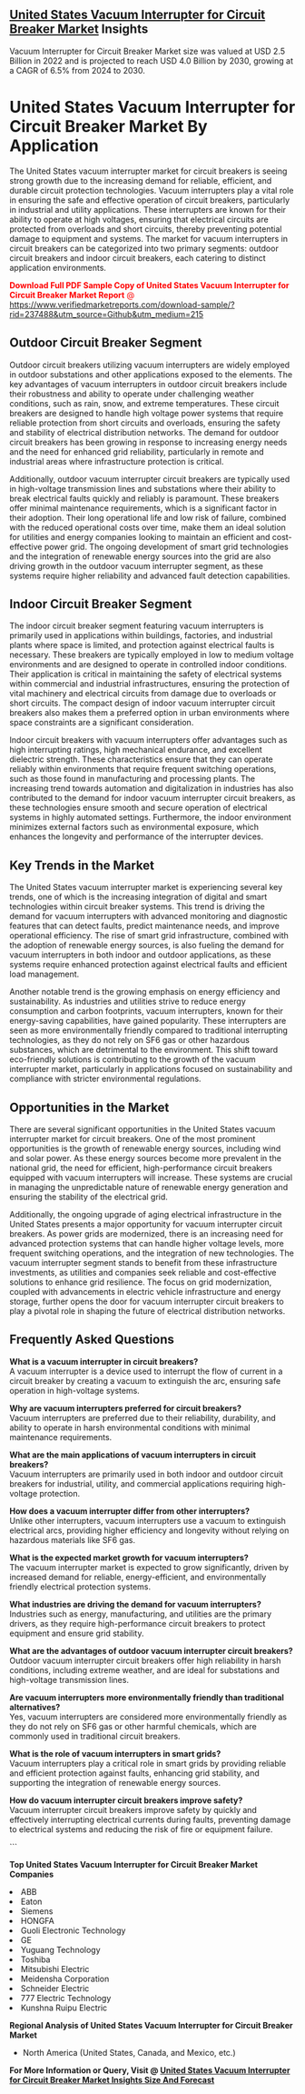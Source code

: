 <h2><a href="https://www.verifiedmarketreports.com/download-sample/?rid=237488&amp;utm_source=Github&amp;utm_medium=215" target="_blank">United States Vacuum Interrupter for Circuit Breaker Market</a> Insights</h2><p>Vacuum Interrupter for Circuit Breaker Market size was valued at USD 2.5 Billion in 2022 and is projected to reach USD 4.0 Billion by 2030, growing at a CAGR of 6.5% from 2024 to 2030.</p><p><h1>United States Vacuum Interrupter for Circuit Breaker Market By Application</h1><p>The United States vacuum interrupter market for circuit breakers is seeing strong growth due to the increasing demand for reliable, efficient, and durable circuit protection technologies. Vacuum interrupters play a vital role in ensuring the safe and effective operation of circuit breakers, particularly in industrial and utility applications. These interrupters are known for their ability to operate at high voltages, ensuring that electrical circuits are protected from overloads and short circuits, thereby preventing potential damage to equipment and systems. The market for vacuum interrupters in circuit breakers can be categorized into two primary segments: outdoor circuit breakers and indoor circuit breakers, each catering to distinct application environments.</p><p><p><span class=""><span style="color: #ff0000;"><strong>Download Full PDF Sample Copy of United States Vacuum Interrupter for Circuit Breaker Market Report</strong> @ </span><a href="https://www.verifiedmarketreports.com/download-sample/?rid=237488&amp;utm_source=Github&amp;utm_medium=215" target="_blank">https://www.verifiedmarketreports.com/download-sample/?rid=237488&amp;utm_source=Github&amp;utm_medium=215</a></span></p></p><h2>Outdoor Circuit Breaker Segment</h2><p>Outdoor circuit breakers utilizing vacuum interrupters are widely employed in outdoor substations and other applications exposed to the elements. The key advantages of vacuum interrupters in outdoor circuit breakers include their robustness and ability to operate under challenging weather conditions, such as rain, snow, and extreme temperatures. These circuit breakers are designed to handle high voltage power systems that require reliable protection from short circuits and overloads, ensuring the safety and stability of electrical distribution networks. The demand for outdoor circuit breakers has been growing in response to increasing energy needs and the need for enhanced grid reliability, particularly in remote and industrial areas where infrastructure protection is critical.</p><p>Additionally, outdoor vacuum interrupter circuit breakers are typically used in high-voltage transmission lines and substations where their ability to break electrical faults quickly and reliably is paramount. These breakers offer minimal maintenance requirements, which is a significant factor in their adoption. Their long operational life and low risk of failure, combined with the reduced operational costs over time, make them an ideal solution for utilities and energy companies looking to maintain an efficient and cost-effective power grid. The ongoing development of smart grid technologies and the integration of renewable energy sources into the grid are also driving growth in the outdoor vacuum interrupter segment, as these systems require higher reliability and advanced fault detection capabilities.</p><h2>Indoor Circuit Breaker Segment</h2><p>The indoor circuit breaker segment featuring vacuum interrupters is primarily used in applications within buildings, factories, and industrial plants where space is limited, and protection against electrical faults is necessary. These breakers are typically employed in low to medium voltage environments and are designed to operate in controlled indoor conditions. Their application is critical in maintaining the safety of electrical systems within commercial and industrial infrastructures, ensuring the protection of vital machinery and electrical circuits from damage due to overloads or short circuits. The compact design of indoor vacuum interrupter circuit breakers also makes them a preferred option in urban environments where space constraints are a significant consideration.</p><p>Indoor circuit breakers with vacuum interrupters offer advantages such as high interrupting ratings, high mechanical endurance, and excellent dielectric strength. These characteristics ensure that they can operate reliably within environments that require frequent switching operations, such as those found in manufacturing and processing plants. The increasing trend towards automation and digitalization in industries has also contributed to the demand for indoor vacuum interrupter circuit breakers, as these technologies ensure smooth and secure operation of electrical systems in highly automated settings. Furthermore, the indoor environment minimizes external factors such as environmental exposure, which enhances the longevity and performance of the interrupter devices.</p><h2>Key Trends in the Market</h2><p>The United States vacuum interrupter market is experiencing several key trends, one of which is the increasing integration of digital and smart technologies within circuit breaker systems. This trend is driving the demand for vacuum interrupters with advanced monitoring and diagnostic features that can detect faults, predict maintenance needs, and improve operational efficiency. The rise of smart grid infrastructure, combined with the adoption of renewable energy sources, is also fueling the demand for vacuum interrupters in both indoor and outdoor applications, as these systems require enhanced protection against electrical faults and efficient load management.</p><p>Another notable trend is the growing emphasis on energy efficiency and sustainability. As industries and utilities strive to reduce energy consumption and carbon footprints, vacuum interrupters, known for their energy-saving capabilities, have gained popularity. These interrupters are seen as more environmentally friendly compared to traditional interrupting technologies, as they do not rely on SF6 gas or other hazardous substances, which are detrimental to the environment. This shift toward eco-friendly solutions is contributing to the growth of the vacuum interrupter market, particularly in applications focused on sustainability and compliance with stricter environmental regulations.</p><h2>Opportunities in the Market</h2><p>There are several significant opportunities in the United States vacuum interrupter market for circuit breakers. One of the most prominent opportunities is the growth of renewable energy sources, including wind and solar power. As these energy sources become more prevalent in the national grid, the need for efficient, high-performance circuit breakers equipped with vacuum interrupters will increase. These systems are crucial in managing the unpredictable nature of renewable energy generation and ensuring the stability of the electrical grid.</p><p>Additionally, the ongoing upgrade of aging electrical infrastructure in the United States presents a major opportunity for vacuum interrupter circuit breakers. As power grids are modernized, there is an increasing need for advanced protection systems that can handle higher voltage levels, more frequent switching operations, and the integration of new technologies. The vacuum interrupter segment stands to benefit from these infrastructure investments, as utilities and companies seek reliable and cost-effective solutions to enhance grid resilience. The focus on grid modernization, coupled with advancements in electric vehicle infrastructure and energy storage, further opens the door for vacuum interrupter circuit breakers to play a pivotal role in shaping the future of electrical distribution networks.</p><h2>Frequently Asked Questions</h2><p><strong>What is a vacuum interrupter in circuit breakers?</strong><br>A vacuum interrupter is a device used to interrupt the flow of current in a circuit breaker by creating a vacuum to extinguish the arc, ensuring safe operation in high-voltage systems.</p><p><strong>Why are vacuum interrupters preferred for circuit breakers?</strong><br>Vacuum interrupters are preferred due to their reliability, durability, and ability to operate in harsh environmental conditions with minimal maintenance requirements.</p><p><strong>What are the main applications of vacuum interrupters in circuit breakers?</strong><br>Vacuum interrupters are primarily used in both indoor and outdoor circuit breakers for industrial, utility, and commercial applications requiring high-voltage protection.</p><p><strong>How does a vacuum interrupter differ from other interrupters?</strong><br>Unlike other interrupters, vacuum interrupters use a vacuum to extinguish electrical arcs, providing higher efficiency and longevity without relying on hazardous materials like SF6 gas.</p><p><strong>What is the expected market growth for vacuum interrupters?</strong><br>The vacuum interrupter market is expected to grow significantly, driven by increased demand for reliable, energy-efficient, and environmentally friendly electrical protection systems.</p><p><strong>What industries are driving the demand for vacuum interrupters?</strong><br>Industries such as energy, manufacturing, and utilities are the primary drivers, as they require high-performance circuit breakers to protect equipment and ensure grid stability.</p><p><strong>What are the advantages of outdoor vacuum interrupter circuit breakers?</strong><br>Outdoor vacuum interrupter circuit breakers offer high reliability in harsh conditions, including extreme weather, and are ideal for substations and high-voltage transmission lines.</p><p><strong>Are vacuum interrupters more environmentally friendly than traditional alternatives?</strong><br>Yes, vacuum interrupters are considered more environmentally friendly as they do not rely on SF6 gas or other harmful chemicals, which are commonly used in traditional circuit breakers.</p><p><strong>What is the role of vacuum interrupters in smart grids?</strong><br>Vacuum interrupters play a critical role in smart grids by providing reliable and efficient protection against faults, enhancing grid stability, and supporting the integration of renewable energy sources.</p><p><strong>How do vacuum interrupter circuit breakers improve safety?</strong><br>Vacuum interrupter circuit breakers improve safety by quickly and effectively interrupting electrical currents during faults, preventing damage to electrical systems and reducing the risk of fire or equipment failure.</p>```</p><p><strong>Top United States Vacuum Interrupter for Circuit Breaker Market Companies</strong></p><div data-test-id=""><p><li>ABB</li><li> Eaton</li><li> Siemens</li><li> HONGFA</li><li> Guoli Electronic Technology</li><li> GE</li><li> Yuguang Technology</li><li> Toshiba</li><li> Mitsubishi Electric</li><li> Meidensha Corporation</li><li> Schneider Electric</li><li> 777 Electric Technology</li><li> Kunshna Ruipu Electric</li></p><div><strong>Regional Analysis of&nbsp;United States Vacuum Interrupter for Circuit Breaker Market</strong></div><ul><li dir="ltr"><p dir="ltr">North America&nbsp;(United States, Canada, and Mexico, etc.)</p></li></ul><p><strong>For More Information or Query, Visit @&nbsp;</strong><strong><a href="https://www.verifiedmarketreports.com/product/vacuum-interrupter-for-circuit-breaker-market/?utm_source=Github&amp;utm_medium=215" target="_blank">United States Vacuum Interrupter for Circuit Breaker Market Insights Size And Forecast</a></strong></p></div>
